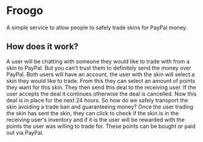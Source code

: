 # Froogo
A simple service to allow people to safely trade skins for PayPal money.

## How does it work?
A user will be chatting with someone they would like to trade with from a skin to PayPal. But you can't trust them to definitely send the money over PayPal. Both users will have an account, the user with the skin will select a skin they would like to trade. From this they can select an amount of points they want for this skin. They then send this deal to the receiving user. If the user accepts the deal it continues otherwise the deal is cancelled. Now this deal is in place for the next 24 hours. So how do we safely transport the skin avoiding a trade ban and guaranteeing money? Once the user trading the skin has sent the skin, they can click to check if the skin is in the receiving user's inventory and if it is the user will be rewarded with the points the user was willing to trade for. These points can be bought or paid out via PayPal.
